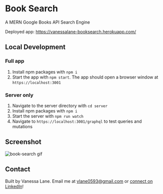 # Book Search
A MERN Google Books API Search Engine

Deployed app: https://vanessalane-booksearch.herokuapp.com/

## Local Development
### Full app
1. Install npm packages with `npm i`
2. Start the app with `npm start`. The app should open a browser window at `https://localhost:3001` 

### Server only
1. Navigate to the server directory with `cd server`
2. Install npm packages with `npm i`
3. Start the server with `npm run watch`
4. Navigate to `https://localhost:3001/graphql` to test queries and mutations

## Screenshot
![book-search gif](https://github.com/vanessalane/book-search/blob/main/book-search.gif)

## Contact
Built by Vanessa Lane. Email me at vlane0593@gmail.com or [connect on LinkedIn](https://www.linkedin.com/in/vanessa-lane)!
